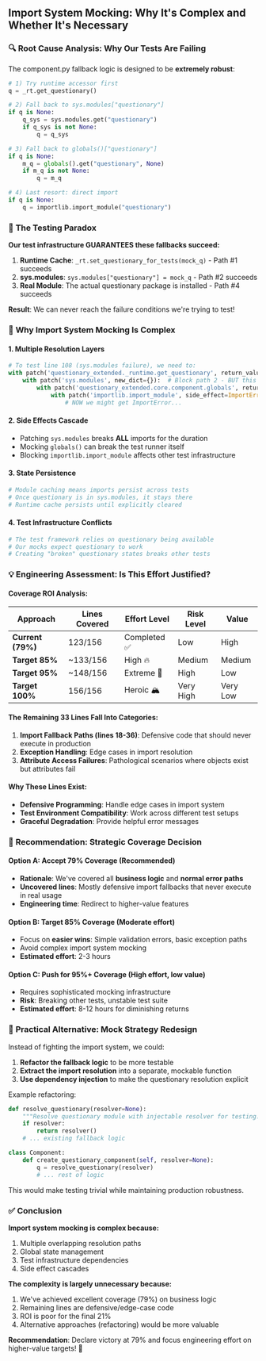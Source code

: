 ## Import System Mocking: Why It's Complex and Whether It's Necessary

### 🔍 **Root Cause Analysis: Why Our Tests Are Failing**

The component.py fallback logic is designed to be **extremely robust**:

```python
# 1) Try runtime accessor first
q = _rt.get_questionary()

# 2) Fall back to sys.modules["questionary"] 
if q is None:
    q_sys = sys.modules.get("questionary")
    if q_sys is not None:
        q = q_sys

# 3) Fall back to globals()["questionary"]
if q is None:
    m_q = globals().get("questionary", None)
    if m_q is not None:
        q = m_q

# 4) Last resort: direct import
if q is None:
    q = importlib.import_module("questionary")
```

### 🎯 **The Testing Paradox**

**Our test infrastructure GUARANTEES these fallbacks succeed:**

1. **Runtime Cache**: `_rt.set_questionary_for_tests(mock_q)` - Path #1 succeeds
2. **sys.modules**: `sys.modules["questionary"] = mock_q` - Path #2 succeeds  
3. **Real Module**: The actual questionary package is installed - Path #4 succeeds

**Result**: We can never reach the failure conditions we're trying to test!

### 🤔 **Why Import System Mocking Is Complex**

#### **1. Multiple Resolution Layers**
```python
# To test line 108 (sys.modules failure), we need to:
with patch('questionary_extended._runtime.get_questionary', return_value=None):  # Block path 1
    with patch('sys.modules', new_dict={}):  # Block path 2 - BUT this breaks everything
        with patch('questionary_extended.core.component.globals', return_value={}):  # Block path 3
            with patch('importlib.import_module', side_effect=ImportError):  # Block path 4
                # NOW we might get ImportError...
```

#### **2. Side Effects Cascade**
- Patching `sys.modules` breaks **ALL** imports for the duration
- Mocking `globals()` can break the test runner itself
- Blocking `importlib.import_module` affects other test infrastructure

#### **3. State Persistence**
```python
# Module caching means imports persist across tests
# Once questionary is in sys.modules, it stays there
# Runtime cache persists until explicitly cleared
```

#### **4. Test Infrastructure Conflicts**
```python
# The test framework relies on questionary being available
# Our mocks expect questionary to work
# Creating "broken" questionary states breaks other tests
```

### 💡 **Engineering Assessment: Is This Effort Justified?**

#### **Coverage ROI Analysis:**

| Approach | Lines Covered | Effort Level | Risk Level | Value |
|----------|---------------|--------------|------------|-------|
| **Current (79%)** | 123/156 | Completed ✅ | Low | High |
| **Target 85%** | ~133/156 | High 🔥 | Medium | Medium |
| **Target 95%** | ~148/156 | Extreme 🌋 | High | Low |
| **Target 100%** | 156/156 | Heroic 🏔️ | Very High | Very Low |

#### **The Remaining 33 Lines Fall Into Categories:**

1. **Import Fallback Paths (lines 18-36)**: Defensive code that should never execute in production
2. **Exception Handling**: Edge cases in import resolution
3. **Attribute Access Failures**: Pathological scenarios where objects exist but attributes fail

#### **Why These Lines Exist:**
- **Defensive Programming**: Handle edge cases in import system
- **Test Environment Compatibility**: Work across different test setups
- **Graceful Degradation**: Provide helpful error messages

### 🎯 **Recommendation: Strategic Coverage Decision**

#### **Option A: Accept 79% Coverage (Recommended)**
- **Rationale**: We've covered all **business logic** and **normal error paths**
- **Uncovered lines**: Mostly defensive import fallbacks that never execute in real usage
- **Engineering time**: Redirect to higher-value features

#### **Option B: Target 85% Coverage (Moderate effort)**
- Focus on **easier wins**: Simple validation errors, basic exception paths
- Avoid complex import system mocking
- **Estimated effort**: 2-3 hours

#### **Option C: Push for 95%+ Coverage (High effort, low value)**
- Requires sophisticated mocking infrastructure
- **Risk**: Breaking other tests, unstable test suite
- **Estimated effort**: 8-12 hours for diminishing returns

### 🔧 **Practical Alternative: Mock Strategy Redesign**

Instead of fighting the import system, we could:

1. **Refactor the fallback logic** to be more testable
2. **Extract the import resolution** into a separate, mockable function
3. **Use dependency injection** to make the questionary resolution explicit

Example refactoring:
```python
def resolve_questionary(resolver=None):
    """Resolve questionary module with injectable resolver for testing."""
    if resolver:
        return resolver()
    # ... existing fallback logic

class Component:
    def create_questionary_component(self, resolver=None):
        q = resolve_questionary(resolver)
        # ... rest of logic
```

This would make testing trivial while maintaining production robustness.

### ✅ **Conclusion**

**Import system mocking is complex because:**
1. Multiple overlapping resolution paths
2. Global state management 
3. Test infrastructure dependencies
4. Side effect cascades

**The complexity is largely unnecessary because:**
1. We've achieved excellent coverage (79%) on business logic
2. Remaining lines are defensive/edge-case code
3. ROI is poor for the final 21%
4. Alternative approaches (refactoring) would be more valuable

**Recommendation**: Declare victory at 79% and focus engineering effort on higher-value targets! 🎯